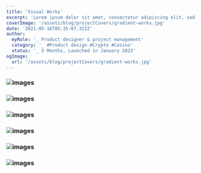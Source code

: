 ```yaml
---
title: 'Visual Works'
excerpt: 'Lorem ipsum dolor sit amet, consectetur adipiscing elit, sed do eiusmod tempor incididunt ut labore et dolore magna aliqua. Praesent elementum facilisis leo vel fringilla est ullamcorper eget. At imperdiet dui accumsan sit amet nulla facilities morbi tempus.'
coverImage: '/assets/blog/projectCovers/gradient-works.jpg'
date: '2021-05-16T05:35:07.322Z'
author:
  myRole: '_ Product designer & project management'
  category: '_ #Product design #Crypto #Casino'
  status: '_ 3 Months, Launched in January 2023'
ogImage:
  url: '/assets/blog/projectCovers/gradient-works.jpg'
---
```


### ![images](/assets/visual/visual-1.png "Visual Works")
### ![images](/assets/visual/visual-2.png "Visual Works")
### ![images](/assets/visual/visual-3.png "Visual Works")
### ![images](/assets/visual/visual-4.png "Visual Works")
### ![images](/assets/visual/visual-5.png "Visual Works")
### ![images](/assets/visual/visual-6.png "Visual Works")